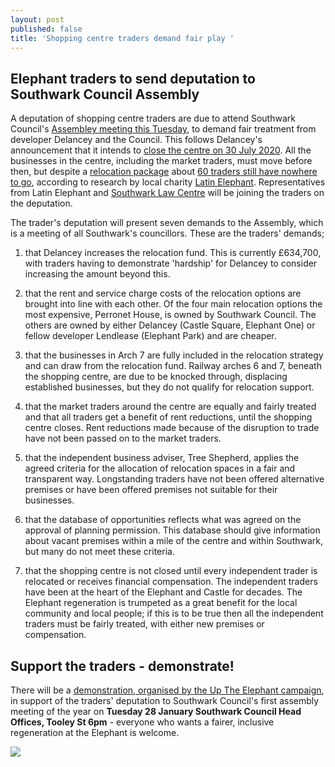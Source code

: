 ```yaml
---
layout: post
published: false
title: 'Shopping centre traders demand fair play '
---
```

## Elephant traders to send deputation to Southwark Council Assembly

A deputation of shopping centre traders are due to attend Southwark Council's [Assembley meeting this Tuesday](http://moderngov.southwark.gov.uk/ieListDocuments.aspx?CId=132&MId=6570&Ver=4), to demand fair treatment from developer Delancey and the Council.  This follows Delancey's announcement that it intends to [close the centre on 30 July 2020](https://www.london-se1.co.uk/news/view/10081).  All the businesses in the centre, including the market traders, must move before then, but despite a [relocation package](https://www.southwark.gov.uk/regeneration/elephant-and-castle?chapter=200) about [60 traders still have nowhere to go](https://prose.io/#35percent/35percent.github.io/edit/master/_posts/2020-01-11-elephant-traders-still-homeless.md), according to research by local charity [Latin Elephant](https://latinelephant.org/map/#Q7).  Representatives from Latin Elephant and [Southwark Law Centre](http://www.southwarklawcentre.org.uk/) will be joining the traders on the deputation.

The trader's deputation will present seven demands to the Assembly, which is a meeting of all Southwark's councillors.  These are the traders' demands;

1.	that Delancey increases the relocation fund.  This is currently £634,700, with traders having to demonstrate 'hardship' for Delancey to consider increasing the amount beyond this.

2.	that the rent and service charge costs of the relocation options are brought into line with each other.  Of the four main relocation options the most expensive, Perronet House, is owned by Southwark Council.
The others are owned by either Delancey (Castle Square, Elephant One) or fellow developer Lendlease  (Elephant Park) and are cheaper.

3.	that the businesses in Arch 7 are fully included in the relocation strategy and can draw from the relocation fund.  Railway arches 6 and 7, beneath the shopping centre, are due to be knocked through, displacing established businesses, but they do not qualify for relocation support.

4.	that the market traders around the centre are equally and fairly treated and that all traders get a benefit of rent reductions, until the shopping centre closes.  Rent reductions made because of the disruption to trade have not been passed on to the market traders.

5.	that the independent business adviser, Tree Shepherd, applies the agreed criteria for the allocation of relocation spaces in a fair and transparent way.  Longstanding traders have not been offered alternative premises or have been offered premises not suitable for their businesses.

6.	that the database of opportunities reflects what was agreed on the approval of planning permission. This database should give information about vacant premises within a mile of the centre and within Southwark, but many do not meet these criteria. 

7.	that the shopping centre is not closed until every independent trader is relocated or receives financial compensation.  The independent traders have been at the heart of the Elephant and Castle for decades.  The Elephant regeneration is trumpeted as a great benefit for the local community and local people; if this is to be true then all the independent traders must be fairly treated, with either new premises or compensation.

## Support the traders - demonstrate!

There will be a [demonstration, organised by the Up The Elephant campaign](https://twitter.com/UpTheElephant_), in support of the traders' deputation to Southwark Council's first assembly meeting of the year on **Tuesday 28 January Southwark Council Head Offices, Tooley St 6pm** - everyone who wants a fairer, inclusive regeneration at the Elephant is welcome.



![](http://35percent.org/img/jan2020protest.jpg)

